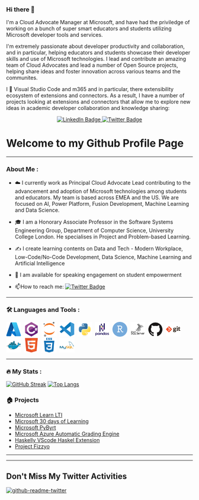 ### Hi there 👋

I'm a Cloud Advocate Manager at Microsoft, and have had the priviledge of working on a bunch of super smart educators and students utilizing Microsoft developer tools and services. 

I'm extremely passionate about developer productivity and collaboration, and in particular, helping educators and students showcase their developer skills and use of Microsoft technologies. I lead and contribute an amazing team of Cloud Advocates and lead a number of Open Source projects, helping share ideas and foster innovation across various teams and the communites. 

I 💖 Visual Studio Code and m365 and in particular, there extensibility ecosystem of extensions and connectors. As a result, I have a number of projects looking at extensions and connectors that allow me to explore new ideas in academic developer collaboration and knowledge sharing:

<div id="badges" align="center">
  <a href="https://linkedin.com/in/leestott">
    <img src="https://img.shields.io/badge/LinkedIn-blue?style=for-the-badge&logo=linkedin&logoColor=white" alt="LinkedIn Badge"/>
  </a>
  <a href="https://twitter.com/lee_stott">
    <img src="https://img.shields.io/badge/Twitter-blue?style=for-the-badge&logo=twitter&logoColor=white" alt="Twitter Badge"/>
  </a>
</div>
<h1>
Welcome to my Github Profile Page
</h1>
</div>

---
### About Me :
- :cloud: I currently work as Principal Cloud Advocate Lead contributing to the advancement and adoption of Microsoft technologies among students and educators. My team is based across EMEA and the US. We are focused on AI, Power Platform, Fusion Development, Machine Learning and Data Science.
- :mortar_board: I am a Honorary Associate Professor in the Software Systems Engineering Group, Department of Computer Science, University College London. He specialises in Project and Problem-based Learning.
- ✍️ I create learning contents on Data and Tech - Modern Workplace, Low-Code/No-Code Development, Data Science, Machine Learning and Artificial Intelligence
- :loudspeaker: I am available for speaking engagement on student empowerment

- :mailbox:How to reach me: [![Twitter Badge](https://img.shields.io/badge/Twitter-blue?style=for-the-badge&logo=twitter&logoColor=white)](https://twitter.com/lee_stott)

---

### :hammer_and_wrench: Languages and Tools :
<div>

  <img src="https://github.com/devicons/devicon/blob/master/icons/azure/azure-original.svg" title="Azure" alt="Azure" width="40" height="40"/>&nbsp;
  <img src="https://github.com/devicons/devicon/blob/master/icons/csharp/csharp-original.svg" title="CSharp" alt="CSharp" width="40" height="40"/>&nbsp;
  <img src="https://github.com/devicons/devicon/blob/master/icons/jupyter/jupyter-original.svg" title="Juypter" alt="Jupyter" width="40" height="40"/>&nbsp; 
  <img src="https://github.com/devicons/devicon/blob/master/icons/vscode/vscode-original.svg" title="VSCode"  alt="VSCode" width="40" height="40"/>&nbsp;
  <img src="https://github.com/devicons/devicon/blob/master/icons/python/python-original.svg" title="Python" alt="Python" width="40" height="40"/>&nbsp;
  <img src="https://github.com/devicons/devicon/blob/master/icons/pandas/pandas-original-wordmark.svg" title="Pandas" alt="Pandas" width="40" height="40"/>&nbsp;
  <img src="https://github.com/devicons/devicon/blob/master/icons/rstudio/rstudio-original.svg" title="RStudio" alt="RStudio" width="40" height="40"/>&nbsp;
  <img src="https://github.com/devicons/devicon/blob/master/icons/microsoftsqlserver/microsoftsqlserver-plain-wordmark.svg" title="MS SqlServer" alt="MS SqlServer" width="40" height="40"/>&nbsp;
  <img src="https://github.com/devicons/devicon/blob/master/icons/github/github-original.svg" title="Github" alt="Github" width="40" height="40"/>&nbsp;
  <img src="https://github.com/devicons/devicon/blob/master/icons/git/git-original-wordmark.svg" title="Git" alt="Git" width="40" height="40"/>&nbsp;
  <img src="https://github.com/devicons/devicon/blob/master/icons/docker/docker-original.svg" title="Docker" alt="Docker" width="40" height="40"/>&nbsp;
  <img src="https://github.com/devicons/devicon/blob/master/icons/html5/html5-original.svg" title="HTML5" alt="HTML" width="40" height="40"/>&nbsp;
  <img src="https://github.com/devicons/devicon/blob/master/icons/css3/css3-plain-wordmark.svg"  title="CSS3" alt="CSS" width="40" height="40"/>&nbsp;
  <img src="https://github.com/devicons/devicon/blob/master/icons/mysql/mysql-original-wordmark.svg" title="MySQL"  alt="MySQL" width="40" height="40"/>&nbsp;
</div>

---
### :fire: My Stats :

[![GitHub Streak](http://github-readme-streak-stats.herokuapp.com?user=leestott&date_format=M%20j%5B%2C%20Y%5D)](https://git.io/streak-stats) [![Top Langs](https://github-readme-stats.vercel.app/api/top-langs/?username=leestott&layout=compact&theme=vision-friendly-dark)](https://github.com/anuraghazra/github-readme-stats)

### :house: Projects

- [Microsoft Learn LTI](https://github.com/microsoft/learn-lti)
- [Microsoft 30 days of Learning](https://github.com/microsoft/30daysof)
- [Microsoft PyByrt](https://github.com/microsoft/pybryt)
- [Microsoft Azure Automatic Grading Engine](https://github.com/microsoft/AzureAutomaticGradingEngine)
- [Haskelly VScode Haskel Extension](https://marketplace.visualstudio.com/items?itemName=UCL.haskelly)
- [Project Fizzyo](https://github.com/Fizzyo)
---
---
## Don't Miss My Twitter Activities
[![github-readme-twitter](https://github-readme-twitter.gazf.vercel.app/api?id=lee_stott)](https://github.com/gazf/github-readme-twitter)
